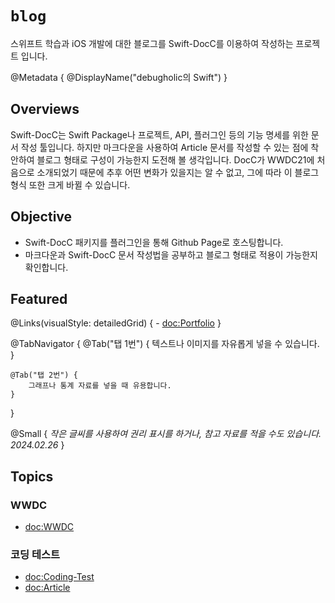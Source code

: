 # ``blog``

스위프트 학습과 iOS 개발에 대한 블로그를 Swift-DocC를 이용하여 작성하는 프로젝트 입니다.

@Metadata {
    @DisplayName("debugholic의 Swift")
}

## Overviews

Swift-DocC는 Swift Package나 프로젝트, API, 플러그인 등의 기능 명세를 위한 문서 작성 툴입니다. 하지만 마크다운을 사용하여 Article 문서를 작성할 수 있는 점에 착안하여 블로그 형태로 구성이 가능한지 도전해 볼 생각입니다. DocC가 WWDC21에 처음으로 소개되었기 때문에 추후 어떤 변화가 있을지는 알 수 없고, 그에 따라 이 블로그 형식 또한 크게 바뀔 수 있습니다. 


## Objective

- Swift-DocC 패키지를 플러그인을 통해 Github Page로 호스팅합니다. 
- 마크다운과 Swift-DocC 문서 작성법을 공부하고 블로그 형태로 적용이 가능한지 확인합니다.

## Featured

@Links(visualStyle: detailedGrid) {
    - <doc:Portfolio>
}

@TabNavigator {
    @Tab("탭 1번") {
        텍스트나 이미지를 자유롭게 넣을 수 있습니다.
    }


    @Tab("탭 2번") {
        그래프나 통계 자료를 넣을 때 유용합니다.
    }
}

@Small {
    _작은 글씨를 사용하여 권리 표시를 하거나, 참고 자료를 적을 수도 있습니다. 2024.02.26_
}

## Topics

### WWDC
- <doc:WWDC>

### 코딩 테스트
- <doc:Coding-Test>
- <doc:Article>
